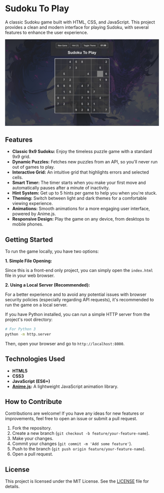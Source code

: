 # Sudoku To Play

A classic Sudoku game built with HTML, CSS, and JavaScript. This project provides a clean and modern interface for playing Sudoku, with several features to enhance the user experience.

![Sudoku To Play Screenshot](https://github.com/Addy-shetty/Suduko_to_play/blob/main/assets/Screenshot%202025-07-09%20155227.png)

## Features

*   **Classic 9x9 Sudoku:** Enjoy the timeless puzzle game with a standard 9x9 grid.
*   **Dynamic Puzzles:** Fetches new puzzles from an API, so you'll never run out of games to play.
*   **Interactive Grid:** An intuitive grid that highlights errors and selected cells.
*   **Smart Timer:** The timer starts when you make your first move and automatically pauses after a minute of inactivity.
*   **Hint System:** Get up to 5 hints per game to help you when you're stuck.
*   **Theming:** Switch between light and dark themes for a comfortable viewing experience.
*   **Animations:** Smooth animations for a more engaging user interface, powered by Anime.js.
*   **Responsive Design:** Play the game on any device, from desktops to mobile phones.

## Getting Started

To run the game locally, you have two options:

**1. Simple File Opening:**

Since this is a front-end only project, you can simply open the `index.html` file in your web browser.

**2. Using a Local Server (Recommended):**

For a better experience and to avoid any potential issues with browser security policies (especially regarding API requests), it's recommended to run the game on a local server.

If you have Python installed, you can run a simple HTTP server from the project's root directory:

```bash
# For Python 3
python -m http.server
```

Then, open your browser and go to `http://localhost:8000`.

## Technologies Used

*   **HTML5**
*   **CSS3**
*   **JavaScript (ES6+)**
*   **[Anime.js](https://animejs.com/):** A lightweight JavaScript animation library.

## How to Contribute

Contributions are welcome! If you have any ideas for new features or improvements, feel free to open an issue or submit a pull request.

1.  Fork the repository.
2.  Create a new branch (`git checkout -b feature/your-feature-name`).
3.  Make your changes.
4.  Commit your changes (`git commit -m 'Add some feature'`).
5.  Push to the branch (`git push origin feature/your-feature-name`).
6.  Open a pull request.

## License

This project is licensed under the MIT License. See the [LICENSE](LICENSE) file for details.
